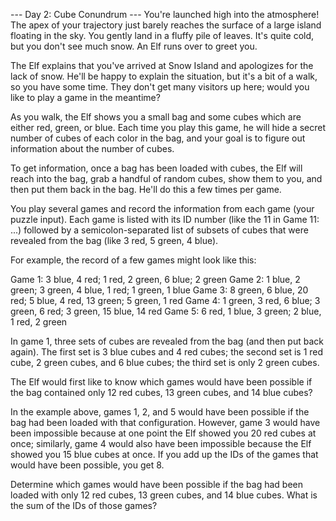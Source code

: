 --- Day 2: Cube Conundrum ---
You're launched high into the atmosphere! The apex of your trajectory just
barely reaches the surface of a large island floating in the sky. You 
gently land in a fluffy pile of leaves. It's quite cold, but you don't see much 
snow. An Elf runs over to greet you.

The Elf explains that you've arrived at Snow Island and apologizes for the lack 
of snow. He'll be happy to explain the situation, but it's a bit of a walk, so 
you have some time. They don't get many visitors up here; would you like 
to play a game in the meantime?

As you walk, the Elf shows you a small bag and some cubes which are either red, 
green, or blue. Each time you play this game, he will hide a secret number 
of cubes of each color in the bag, and your goal is to figure out information 
about the number of cubes.

To get information, once a bag has been loaded with cubes, the Elf will reach 
into the bag, grab a handful of random cubes, show them to you, and then put them 
back in the bag. He'll do this a few times per game.

You play several games and record the information from each game (your puzzle input). 
Each game is listed with its ID number (like the 11 in Game 11: ...) followed by 
a semicolon-separated list of subsets of cubes that were revealed from the bag 
(like 3 red, 5 green, 4 blue).

For example, the record of a few games might look like this:

Game 1: 3 blue, 4 red; 1 red, 2 green, 6 blue; 2 green
Game 2: 1 blue, 2 green; 3 green, 4 blue, 1 red; 1 green, 1 blue
Game 3: 8 green, 6 blue, 20 red; 5 blue, 4 red, 13 green; 5 green, 1 red
Game 4: 1 green, 3 red, 6 blue; 3 green, 6 red; 3 green, 15 blue, 14 red
Game 5: 6 red, 1 blue, 3 green; 2 blue, 1 red, 2 green

In game 1, three sets of cubes are revealed from the bag (and then put back again). 
The first set is 3 blue cubes and 4 red cubes; the second set is 1 red cube, 
2 green cubes, and 6 blue cubes; the third set is only 2 green cubes.

The Elf would first like to know which games would have been possible if the 
bag contained only 12 red cubes, 13 green cubes, and 14 blue cubes?

In the example above, games 1, 2, and 5 would have been possible if the bag had 
been loaded with that configuration. However, game 3 would have been 
impossible because at one point the Elf showed you 20 red cubes at once; 
similarly, game 4 would also have been impossible because the Elf showed you 15 blue 
cubes at once. If you add up the IDs of the games that would have been possible, 
you get 8.

Determine which games would have been possible if the bag had been loaded with 
only 12 red cubes, 13 green cubes, and 14 blue cubes. What is the sum of the 
IDs of those games?